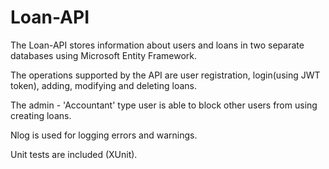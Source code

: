 # Loan-API


The Loan-API stores information about users and loans in two separate databases using Microsoft Entity Framework.

The operations supported by the API are user registration, login(using JWT token), adding, modifying and deleting loans.

The admin - 'Accountant' type user is able to block other users from using creating loans. 

Nlog is used for logging errors and warnings.

Unit tests are included (XUnit).

